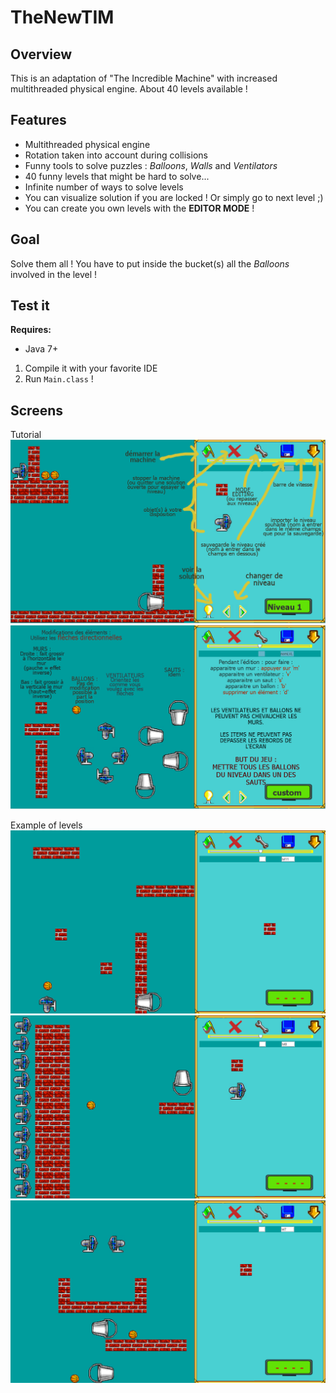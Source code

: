 # TheNewTIM
## Overview
This is an adaptation of "The Incredible Machine" with increased multithreaded physical engine. About 40 levels available !

## Features
- Multithreaded physical engine
- Rotation taken into account during collisions
- Funny tools to solve puzzles : *Balloons*, *Walls* and *Ventilators* 
- 40 funny levels that might be hard to solve...
- Infinite number of ways to solve levels
- You can visualize solution if you are locked ! Or simply go to next level ;)
- You can create you own levels with the **EDITOR MODE** !

## Goal
Solve them all !
You have to put inside the bucket(s) all the *Balloons* involved in the level !
## Test it
**Requires:** 
- Java 7+

 1. Compile it with your favorite IDE
 2. Run `Main.class` !

## Screens
Tutorial
![tuto1](https://github.com/EnzoBnl/TheNewTIM/blob/master/data/tuto1.png)
![tuto2](https://github.com/EnzoBnl/TheNewTIM/blob/master/data/tuto2.png)

Example of levels
![screen11](https://github.com/EnzoBnl/TheNewTIM/blob/master/data/screens/11.png)
![screen8](https://github.com/EnzoBnl/TheNewTIM/blob/master/data/screens/8.png)
![screen7](https://github.com/EnzoBnl/TheNewTIM/blob/master/data/screens/7.png)

